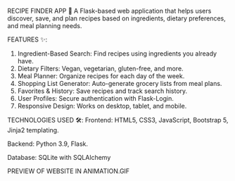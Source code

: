 RECIPE FINDER APP 🍳
A Flask-based web application that helps users discover, save, and plan recipes based on ingredients, dietary preferences, and meal planning needs. 



FEATURES ✨:
1. Ingredient-Based Search: Find recipes using ingredients you already have.
2. Dietary Filters: Vegan, vegetarian, gluten-free, and more.
3. Meal Planner: Organize recipes for each day of the week.
4. Shopping List Generator: Auto-generate grocery lists from meal plans.
5. Favorites & History: Save recipes and track search history.
6. User Profiles: Secure authentication with Flask-Login.
7. Responsive Design: Works on desktop, tablet, and mobile.

TECHNOLOGIES USED 🛠️:
Frontend: HTML5, CSS3, JavaScript, Bootstrap 5, Jinja2 templating.

Backend: Python 3.9, Flask.

Database: SQLite with SQLAlchemy

PREVIEW OF WEBSITE IN ANIMATION.GIF



